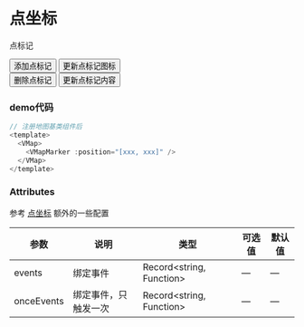 <script setup>
import { ref } from 'vue'

const showMarker = ref(false)
const icon = ref(undefined)
const content = ref(undefined)

const addMarker = () => {
  showMarker.value = true
}

const hideMarker = () => {
  showMarker.value = false
}

const updateIcon = () => {
  content.value = ""
  icon.value = "//a.amap.com/jsapi_demos/static/demo-center/icons/poi-marker-red.png"
}

const updateMarkerContent = () => {
  icon.value = ""
  // 自定义点标记内容
  var markerContent = document.createElement("div");

  // 点标记中的图标
  var markerImg = document.createElement("img");
  markerImg.className = "markerlnglat";
  markerImg.src = "//a.amap.com/jsapi_demos/static/demo-center/icons/poi-marker-red.png";
  markerImg.setAttribute('width', '25px');
  markerImg.setAttribute('height', '34px');
  markerContent.appendChild(markerImg);

  // 点标记中的文本
  var markerSpan = document.createElement("span");
  markerSpan.className = 'marker';
  markerSpan.innerHTML = "Hi，我被更新啦！";
  markerContent.appendChild(markerSpan);

  content.value = markerContent
}
</script>
# 点坐标
点标记

<ClientOnly>
  <VMap class="map-box" resizeEnable :center="[116.397428, 39.90923]" :zoom="13">
  <VMapMarker v-if="showMarker" :position="[116.406315, 39.908775]" :icon="icon" :content="content" />
  <div class="input-card">
    <div class="input-item">
      <input class="btn" type="button" value="添加点标记" @click="addMarker" />
      <input class="btn" type="button" value="更新点标记图标" @click="updateIcon" />
    </div>
    <div class="input-item">
      <input class="btn" type="button" value="删除点标记" @click="hideMarker" />
      <input class="btn" type="button" value="更新点标记内容" @click="updateMarkerContent" />
    </div>
  </div>
  </VMap>
</ClientOnly>

### demo代码
```js
// 注册地图基类组件后
<template>
  <VMap>
    <VMapMarker :position="[xxx, xxx]" />
  </VMap>
</template>
```

### Attributes
参考 [点坐标](https://lbs.amap.com/api/jsapi-v2/documentation#marker)
额外的一些配置

| 参数      | 说明          | 类型      | 可选值                           | 默认值  |
|---------- |-------------- |---------- |--------------------------------  |-------- |
| events | 绑定事件 | Record<string, Function> | — | — |
| onceEvents | 绑定事件，只触发一次 | Record<string, Function> | — | — |